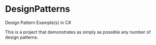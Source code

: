 # DesignPatterns
Design Pattern Example(s) in C#

This is a project that demonstrates as simply as possible any number of design patterns.


